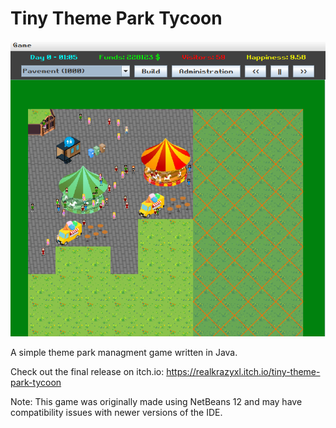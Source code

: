 
# Tiny Theme Park Tycoon

![screenshot](images/screenshot.png)

A simple theme park managment game written in Java.

Check out the final release on itch.io: https://realkrazyxl.itch.io/tiny-theme-park-tycoon

Note: This game was originally made using NetBeans 12 and may have compatibility issues with newer versions of the IDE.
